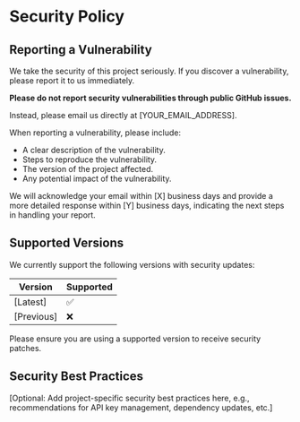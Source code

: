 # Security Policy

## Reporting a Vulnerability

We take the security of this project seriously. If you discover a vulnerability, please report it to us immediately.

**Please do not report security vulnerabilities through public GitHub issues.**

Instead, please email us directly at [YOUR_EMAIL_ADDRESS].

When reporting a vulnerability, please include:

*   A clear description of the vulnerability.
*   Steps to reproduce the vulnerability.
*   The version of the project affected.
*   Any potential impact of the vulnerability.

We will acknowledge your email within [X] business days and provide a more detailed response within [Y] business days, indicating the next steps in handling your report.

## Supported Versions

We currently support the following versions with security updates:

| Version | Supported          |
| ------- | ------------------ |
| [Latest] | :white_check_mark: |
| [Previous] | :x:                |

Please ensure you are using a supported version to receive security patches.

## Security Best Practices

[Optional: Add project-specific security best practices here, e.g., recommendations for API key management, dependency updates, etc.]
